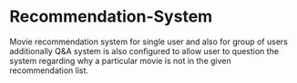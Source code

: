 # Recommendation-System
Movie recommendation system for single user and also for group of users additionally Q&amp;A system is also configured to allow user to question the system regarding why a particular movie is not in the given recommendation list.
